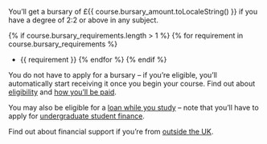 You’ll get a bursary of £{{ course.bursary_amount.toLocaleString() }} if you have a degree of 2:2 or above in any subject.

{% if course.bursary_requirements.length > 1 %}
{% for requirement in course.bursary_requirements %}
* {{ requirement }}
{% endfor %}
{% endif %}

You do not have to apply for a bursary – if you’re eligible, you’ll automatically start receiving it once you begin your course. Find out about [eligibility](https://getintoteaching.education.gov.uk/funding-my-teacher-training/bursaries-and-scholarships-for-teacher-training) and [how you’ll be paid](https://getintoteaching.education.gov.uk/funding-and-salary/overview/how-you-will-be-paid).

You may also be eligible for a [loan while you study](https://getintoteaching.education.gov.uk/funding-my-teacher-training/tuition-fee-and-maintenance-loans) – note that you’ll have to apply for [undergraduate student finance](https://www.gov.uk/student-finance).

Find out about financial support if you’re from [outside the UK](https://beta-getintoteaching.education.gov.uk/guidance/financial-support-for-international-applicants).
